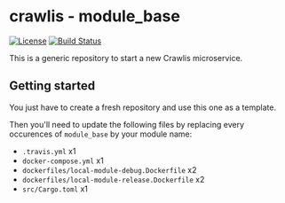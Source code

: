 # crawlis - module_base

[![License](https://img.shields.io/badge/License-Apache%202.0-blue.svg)](https://opensource.org/licenses/Apache-2.0)
[![Build Status](https://travis-ci.com/crawlis/module-base.svg?branch=master)](https://travis-ci.com/github/crawlis/module-base)

This is a generic repository to start a new Crawlis microservice.

## Getting started

You just have to create a fresh repository and use this one as a template.

Then you'll need to update the following files by replacing every occurences of `module_base` by your module name:

- `.travis.yml` x1
- `docker-compose.yml` x1
- `dockerfiles/local-module-debug.Dockerfile` x2
- `dockerfiles/local-module-release.Dockerfile` x2
- `src/Cargo.toml` x1

